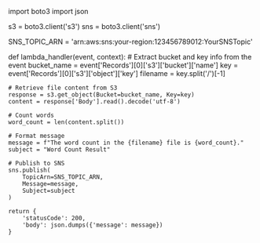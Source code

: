 import boto3
import json

s3 = boto3.client('s3')
sns = boto3.client('sns')

SNS_TOPIC_ARN = 'arn:aws:sns:your-region:123456789012:YourSNSTopic'

def lambda_handler(event, context):
    # Extract bucket and key info from the event
    bucket_name = event['Records'][0]['s3']['bucket']['name']
    key = event['Records'][0]['s3']['object']['key']
    filename = key.split('/')[-1]
    
    # Retrieve file content from S3
    response = s3.get_object(Bucket=bucket_name, Key=key)
    content = response['Body'].read().decode('utf-8')
    
    # Count words
    word_count = len(content.split())
    
    # Format message
    message = f"The word count in the {filename} file is {word_count}."
    subject = "Word Count Result"
    
    # Publish to SNS
    sns.publish(
        TopicArn=SNS_TOPIC_ARN,
        Message=message,
        Subject=subject
    )
    
    return {
        'statusCode': 200,
        'body': json.dumps({'message': message})
    }
